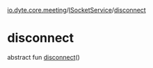 [io.dyte.core.meeting](../index.md)/[ISocketService](index.md)/[disconnect](disconnect.md)

# disconnect


abstract fun [disconnect](disconnect.md)()
